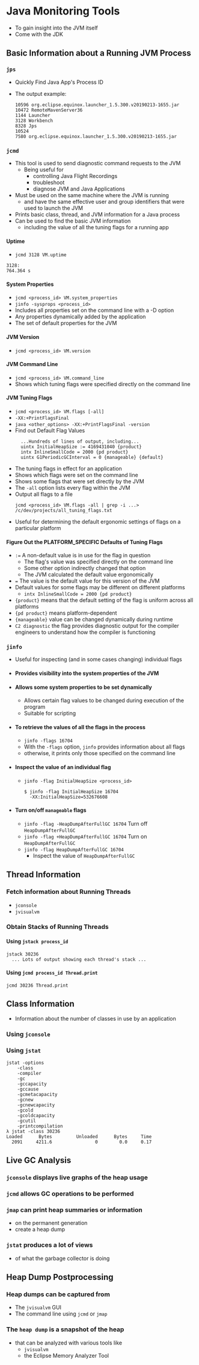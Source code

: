 # Java Monitoring Tools
- To gain insight into the JVM itself 
- Come with the JDK


## Basic Information about a Running JVM Process

### ``` jps ```
- Quickly Find Java App's Process ID
- The output example:

  ``` 
  10596 org.eclipse.equinox.launcher_1.5.300.v20190213-1655.jar
  10472 RemoteMavenServer36
  1144 Launcher
  3128 Workbench
  8328 Jps
  10524
  7580 org.eclipse.equinox.launcher_1.5.300.v20190213-1655.jar
  ``` 

### ``` jcmd ```
- This tool is used to send diagnostic command requests to the JVM
    - Being useful for 
        - controlling Java Flight Recordings 
        - troubleshoot 
        - diagnose JVM and Java Applications
- Must be used on the same machine where the JVM is running 
    - and have the same effective user and group identifiers that were used to 
      launch the JVM
- Prints basic class, thread, and JVM information for a Java process
- Can be used to find the basic JVM information
    - including the value of all the tuning flags for a running app

#### Uptime
- ``` jcmd 3128 VM.uptime ```
``` 
3128:
764.364 s
```

#### System Properties
- ``` jcmd <process_id> VM.system_properties ```
- ``` jinfo -sysprops <process_id> ```
- Includes all properties set on the command line with a -D option
- Any properties dynamically added by the application
- The set of default properties for the JVM

#### JVM Version
- ``` jcmd <process_id> VM.version ```

#### JVM Command Line
- ``` jcmd <process_id> VM.command_line ```
- Shows which tuning flags were specified directly on the command line

#### JVM Tuning Flags
- ``` jcmd <process_id> VM.flags [-all] ```
- ``` -XX:+PrintFlagsFinal ```
- ``` java <other_options> -XX:+PrintFlagsFinal -version ```
- Find out Default Flag Values
  ``` 
    ...Hundreds of lines of output, including...
    uintx InitialHeapSize := 4169431040 {product}
    intx InlineSmallCode = 2000 {pd product}
    uintx G1PeriodicGCInterval = 0 {manageable} {default}
  ```
- The tuning flags in effect for an application
- Shows which flags were set on the command line
- Shows some flags that were set directly by the JVM
- The ``` -all ``` option lists every flag within the JVM
- Output all flags to a file
    ``` 
    jcmd <process_id> VM.flags -all | grep -i ...> /c/dev/projects/all_tuning_flags.txt
    ```
- Useful for determining the default ergonomic settings of flags on a particular 
  platform

#### Figure Out the PLATFORM_SPECIFIC Defaults of Tuning Flags
- ``` := ``` A non-default value is in use for the flag in question
    - The flag's value was specified directly on the command line
    - Some other option indirectly changed that option
    - The JVM calculated the default value ergonomically
- ``` = ``` The value is the default value for this version of the JVM
- Default values for some flags may be different on different platforms 
    - ``` intx InlineSmallCode = 2000 {pd product} ```
- ``` {product} ``` means that the default setting of the flag is uniform 
    across all platforms 
- ``` {pd product} ``` means platform-dependent 
- ``` {manageable} ``` value can be changed dynamically during runtime
- ``` C2 diagnostic ``` the flag provides diagnostic output for the compiler 
    engineers to understand how the compiler is functioning


### ``` jinfo ```
- Useful for inspecting (and in some cases changing) individual flags 
- #### Provides visibility into the system properties of the JVM
- #### Allows some system properties to be set dynamically 
    - Allows certain flag values to be changed during execution of the program
    - Suitable for scripting
- #### To retrieve the values of all the flags in the process
    - ``` jinfo -flags 16704 ```
    - With the ``` -flags ``` option, ``` jinfo ``` provides information about 
      all flags
    - otherwise, it prints only those specified on the command line
- #### Inspect the value of an individual flag
  - ``` jinfo -flag InitialHeapSize <process_id> ```
    ``` 
    $ jinfo -flag InitialHeapSize 16704
      -XX:InitialHeapSize=532676608 
    ```
- #### Turn on/off ``` manageable ``` flags 
    - ``` jinfo -flag -HeapDumpAfterFullGC 16704 ``` Turn off ``` HeapDumpAfterFullGC ```
    - ``` jinfo -flag +HeapDumpAfterFullGC 16704 ``` Turn on ``` HeapDumpAfterFullGC ```
    - ``` jinfo -flag HeapDumpAfterFullGC 16704 ``` 
        - Inspect the value of ``` HeapDumpAfterFullGC ```


## Thread Information

### Fetch information about Running Threads 
- ``` jconsole ``` 
- ``` jvisualvm ``` 

### Obtain Stacks of Running Threads
#### Using ``` jstack process_id ```
```
jstack 30236
  ... Lots of output showing each thread's stack ...
```
#### Using ``` jcmd process_id Thread.print ```
``` 
jcmd 30236 Thread.print
```

## Class Information
- Information about the number of classes in use by an application
### Using ``` jconsole ```
### Using ``` jstat ```

``` 
jstat -options
    -class
    -compiler
    -gc
    -gccapacity
    -gccause
    -gcmetacapacity
    -gcnew
    -gcnewcapacity
    -gcold
    -gcoldcapacity
    -gcutil
    -printcompilation
λ jstat -class 30236
Loaded      Bytes         Unloaded      Bytes     Time
  2091     4211.6                0        0.0     0.17
```


## Live GC Analysis
### ``` jconsole ``` displays live graphs of the heap usage
### ``` jcmd ``` allows GC operations to be performed 
### ``` jmap ```  can print heap summaries or information 
- on the permanent generation 
- create a heap dump 
### ``` jstat ``` produces a lot of views 
  - of what the garbage collector is doing


## Heap Dump Postprocessing 
### Heap dumps can be captured from 
- The ``` jvisualvm ``` GUI
- The command line using ``` jcmd ``` or ``` jmap ```
### The ``` heap dump ``` is a snapshot of the heap 
- that can be analyzed with various tools like 
    - ``` jvisualvm ```
    - the Eclipse Memory Analyzer Tool